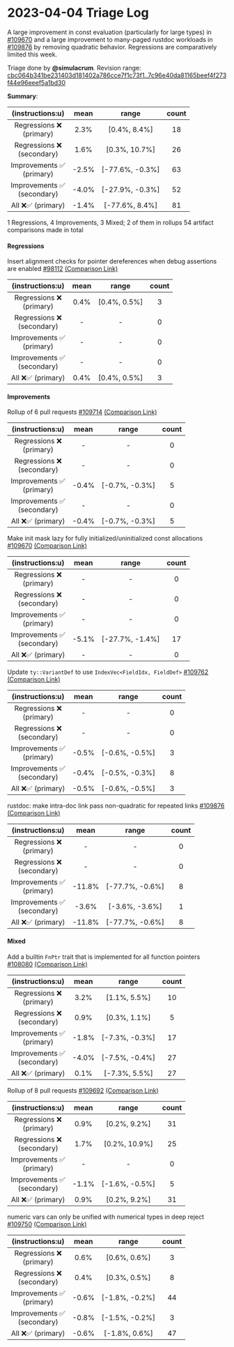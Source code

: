 # 2023-04-04 Triage Log

A large improvement in const evaluation (particularly for large types) in
[#109670](https://github.com/rust-lang/rust/pull/109670) and a large
improvement to many-paged rustdoc workloads in
[#109876](https://github.com/rust-lang/rust/pull/109876) by removing quadratic
behavior. Regressions are comparatively limited this week.

Triage done by **@simulacrum**.
Revision range: [cbc064b341be231403d181402a786cce7f1c73f1..7c96e40da81165beef4f273f44e96eeef5a1bd30](https://perf.rust-lang.org/?start=cbc064b341be231403d181402a786cce7f1c73f1&end=7c96e40da81165beef4f273f44e96eeef5a1bd30&absolute=false&stat=instructions%3Au)

**Summary**:

| (instructions:u)                   | mean  | range           | count |
|:----------------------------------:|:-----:|:---------------:|:-----:|
| Regressions ❌ <br /> (primary)    | 2.3%  | [0.4%, 8.4%]    | 18    |
| Regressions ❌ <br /> (secondary)  | 1.6%  | [0.3%, 10.7%]   | 26    |
| Improvements ✅ <br /> (primary)   | -2.5% | [-77.6%, -0.3%] | 63    |
| Improvements ✅ <br /> (secondary) | -4.0% | [-27.9%, -0.3%] | 52    |
| All ❌✅ (primary)                 | -1.4% | [-77.6%, 8.4%]  | 81    |


1 Regressions, 4 Improvements, 3 Mixed; 2 of them in rollups
54 artifact comparisons made in total

#### Regressions

Insert alignment checks for pointer dereferences when debug assertions are enabled [#98112](https://github.com/rust-lang/rust/pull/98112) [(Comparison Link)](https://perf.rust-lang.org/compare.html?start=ec7bb8da11f3e5cc73be397b78d2aea4157df300&end=22a7a19f9333bc1fcba97ce444a3515cb5fb33e6&stat=instructions:u)

| (instructions:u)                   | mean | range        | count |
|:----------------------------------:|:----:|:------------:|:-----:|
| Regressions ❌ <br /> (primary)    | 0.4% | [0.4%, 0.5%] | 3     |
| Regressions ❌ <br /> (secondary)  | -    | -            | 0     |
| Improvements ✅ <br /> (primary)   | -    | -            | 0     |
| Improvements ✅ <br /> (secondary) | -    | -            | 0     |
| All ❌✅ (primary)                 | 0.4% | [0.4%, 0.5%] | 3     |

#### Improvements

Rollup of 6 pull requests [#109714](https://github.com/rust-lang/rust/pull/109714) [(Comparison Link)](https://perf.rust-lang.org/compare.html?start=acd27bb5572553a4dc9a2d6f21d9a3a68ff8a233&end=40cd0310db7f67867b305c28fb87b5b660e77df1&stat=instructions:u)

| (instructions:u)                   | mean  | range          | count |
|:----------------------------------:|:-----:|:--------------:|:-----:|
| Regressions ❌ <br /> (primary)    | -     | -              | 0     |
| Regressions ❌ <br /> (secondary)  | -     | -              | 0     |
| Improvements ✅ <br /> (primary)   | -0.4% | [-0.7%, -0.3%] | 5     |
| Improvements ✅ <br /> (secondary) | -     | -              | 0     |
| All ❌✅ (primary)                 | -0.4% | [-0.7%, -0.3%] | 5     |


Make init mask lazy for fully initialized/uninitialized const allocations [#109670](https://github.com/rust-lang/rust/pull/109670) [(Comparison Link)](https://perf.rust-lang.org/compare.html?start=cf32b9de1e8f66526c36ad2927458558d2e81093&end=86792086646b61342c9417b78b8a535392f1045f&stat=instructions:u)

| (instructions:u)                   | mean  | range           | count |
|:----------------------------------:|:-----:|:---------------:|:-----:|
| Regressions ❌ <br /> (primary)    | -     | -               | 0     |
| Regressions ❌ <br /> (secondary)  | -     | -               | 0     |
| Improvements ✅ <br /> (primary)   | -     | -               | 0     |
| Improvements ✅ <br /> (secondary) | -5.1% | [-27.7%, -1.4%] | 17    |
| All ❌✅ (primary)                 | -     | -               | 0     |


Update `ty::VariantDef` to use `IndexVec<FieldIdx, FieldDef>` [#109762](https://github.com/rust-lang/rust/pull/109762) [(Comparison Link)](https://perf.rust-lang.org/compare.html?start=276029deae08ad5b62f7d1ef2ea1acb7f5f529d8&end=eb3e9c1f45981b47160543cfd882ca00e69bbfab&stat=instructions:u)

| (instructions:u)                   | mean  | range          | count |
|:----------------------------------:|:-----:|:--------------:|:-----:|
| Regressions ❌ <br /> (primary)    | -     | -              | 0     |
| Regressions ❌ <br /> (secondary)  | -     | -              | 0     |
| Improvements ✅ <br /> (primary)   | -0.5% | [-0.6%, -0.5%] | 3     |
| Improvements ✅ <br /> (secondary) | -0.4% | [-0.5%, -0.3%] | 8     |
| All ❌✅ (primary)                 | -0.5% | [-0.6%, -0.5%] | 3     |


rustdoc: make intra-doc link pass non-quadratic for repeated links [#109876](https://github.com/rust-lang/rust/pull/109876) [(Comparison Link)](https://perf.rust-lang.org/compare.html?start=cf7ada217c8ac63367b184afd9fffaff30f6ed44&end=eb48e9771a924080a2a7a87b403278e61f3061ea&stat=instructions:u)

| (instructions:u)                   | mean   | range           | count |
|:----------------------------------:|:------:|:---------------:|:-----:|
| Regressions ❌ <br /> (primary)    | -      | -               | 0     |
| Regressions ❌ <br /> (secondary)  | -      | -               | 0     |
| Improvements ✅ <br /> (primary)   | -11.8% | [-77.7%, -0.6%] | 8     |
| Improvements ✅ <br /> (secondary) | -3.6%  | [-3.6%, -3.6%]  | 1     |
| All ❌✅ (primary)                 | -11.8% | [-77.7%, -0.6%] | 8     |


#### Mixed

Add a builtin `FnPtr` trait that is implemented for all function pointers [#108080](https://github.com/rust-lang/rust/pull/108080) [(Comparison Link)](https://perf.rust-lang.org/compare.html?start=60660371efe59dfc99644e9d709a1b71e25ae2ac&end=bf57e8ada6dc62369d1cee7ab055fb4074bd2d10&stat=instructions:u)

| (instructions:u)                   | mean  | range          | count |
|:----------------------------------:|:-----:|:--------------:|:-----:|
| Regressions ❌ <br /> (primary)    | 3.2%  | [1.1%, 5.5%]   | 10    |
| Regressions ❌ <br /> (secondary)  | 0.9%  | [0.3%, 1.1%]   | 5     |
| Improvements ✅ <br /> (primary)   | -1.8% | [-7.3%, -0.3%] | 17    |
| Improvements ✅ <br /> (secondary) | -4.0% | [-7.5%, -0.4%] | 27    |
| All ❌✅ (primary)                 | 0.1%  | [-7.3%, 5.5%]  | 27    |


Rollup of 8 pull requests [#109692](https://github.com/rust-lang/rust/pull/109692) [(Comparison Link)](https://perf.rust-lang.org/compare.html?start=bf57e8ada6dc62369d1cee7ab055fb4074bd2d10&end=478cbb42b730ba4739351b72ce2aa928e78e2f81&stat=instructions:u)

| (instructions:u)                   | mean  | range          | count |
|:----------------------------------:|:-----:|:--------------:|:-----:|
| Regressions ❌ <br /> (primary)    | 0.9%  | [0.2%, 9.2%]   | 31    |
| Regressions ❌ <br /> (secondary)  | 1.7%  | [0.2%, 10.9%]  | 25    |
| Improvements ✅ <br /> (primary)   | -     | -              | 0     |
| Improvements ✅ <br /> (secondary) | -1.1% | [-1.6%, -0.5%] | 5     |
| All ❌✅ (primary)                 | 0.9%  | [0.2%, 9.2%]   | 31    |


numeric vars can only be unified with numerical types in deep reject [#109750](https://github.com/rust-lang/rust/pull/109750) [(Comparison Link)](https://perf.rust-lang.org/compare.html?start=c1d3610ac1ddd1cd605479274047fd0a3f37d220&end=276029deae08ad5b62f7d1ef2ea1acb7f5f529d8&stat=instructions:u)

| (instructions:u)                   | mean  | range          | count |
|:----------------------------------:|:-----:|:--------------:|:-----:|
| Regressions ❌ <br /> (primary)    | 0.6%  | [0.6%, 0.6%]   | 3     |
| Regressions ❌ <br /> (secondary)  | 0.4%  | [0.3%, 0.5%]   | 8     |
| Improvements ✅ <br /> (primary)   | -0.6% | [-1.8%, -0.2%] | 44    |
| Improvements ✅ <br /> (secondary) | -0.8% | [-1.5%, -0.2%] | 3     |
| All ❌✅ (primary)                 | -0.6% | [-1.8%, 0.6%]  | 47    |
